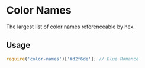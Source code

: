# Color Names

The largest list of color names referenceable by hex.

## Usage

```js
require('color-names')['#d2f6de']; // Blue Romance
```
